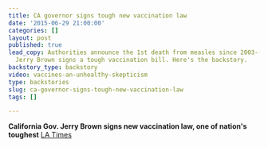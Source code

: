 ```yaml
---
title: CA governor signs tough new vaccination law
date: '2015-06-29 21:00:00'
categories: []
layout: post
published: true
lead_copy: Authorities announce the 1st death from measles since 2003--and Governor
  Jerry Brown signs a tough vaccination bill. Here's the backstory.
backstory_type: backstory
video: vaccines-an-unhealthy-skepticism
type: backstories
slug: ca-governor-signs-tough-new-vaccination-law
tags: []

---
```

**California Gov. Jerry Brown signs new vaccination law, one of nation's toughest**
[LA Times](http://www.latimes.com/local/political/la-me-ln-governor-signs-tough-new-vaccination-law-20150630-story.html)

